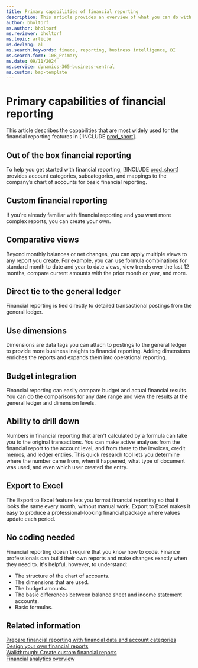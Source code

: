```yaml
---
title: Primary capabilities of financial reporting
description: This article provides an overview of what you can do with financial reporting.
author: bholtorf
ms.author: bholtorf
ms.reviewer: bholtorf
ms.topic: article
ms.devlang: al
ms.search.keywords: finace, reporting, business intelligence, BI
ms.search.form: 108_Primary
ms.date: 09/11/2024
ms.service: dynamics-365-business-central
ms.custom: bap-template
---
```


# Primary capabilities of financial reporting

This article describes the capabilities that are most widely used for the financial reporting features in [!INCLUDE [prod_short](includes/prod_short.md)].

## Out of the box financial reporting

To help you get started with financial reporting, [!INCLUDE [prod_short](includes/prod_short.md)] provides account categories, subcategories, and mappings to the company’s chart of accounts for basic financial reporting.

## Custom financial reporting

If you're already familiar with financial reporting and you want more complex reports, you can create your own.

## Comparative views

Beyond monthly balances or net changes, you can apply multiple views to any report you create. For example, you can use formula combinations for standard month to date and year to date views, view trends over the last 12 months, compare current amounts with the prior month or year, and more.

## Direct tie to the general ledger

Financial reporting is tied directly to detailed transactional postings from the general ledger.

## Use dimensions

Dimensions are data tags you can attach to postings to the general ledger to provide more business insights to financial reporting. Adding dimensions enriches the reports and expands them into operational reporting.

## Budget integration

Financial reporting can easily compare budget and actual financial results. You can do the comparisons for any date range and view the results at the general ledger and dimension levels.

## Ability to drill down

Numbers in financial reporting that aren't calculated by a formula can take you to the original transactions. You can make active analyses from the financial report to the account level, and from there to the invoices, credit memos, and ledger entries. This quick research tool lets you determine where the number came from, when it happened, what type of document was used, and even which user created the entry.

## Export to Excel

The Export to Excel feature lets you format financial reporting so that it looks the same every month, without manual work. Export to Excel makes it easy to produce a professional-looking financial package where values update each period.

## No coding needed

Financial reporting doesn't require that you know how to code. Finance professionals can build their own reports and make changes exactly when they need to. It's helpful, however, to understand:

* The structure of the chart of accounts.
* The dimensions that are used.
* The budget amounts.
* The basic differences between balance sheet and income statement accounts.
* Basic formulas.

## Related information

[Prepare financial reporting with financial data and account categories](bi-how-work-account-schedule.md)  
[Design your own financial reports](bi-design-financial-reports.md)  
[Walkthrough: Create custom financial reports](bi-examples-custom-financial-reports.md)  
[Financial analytics overview](bi.md)  

